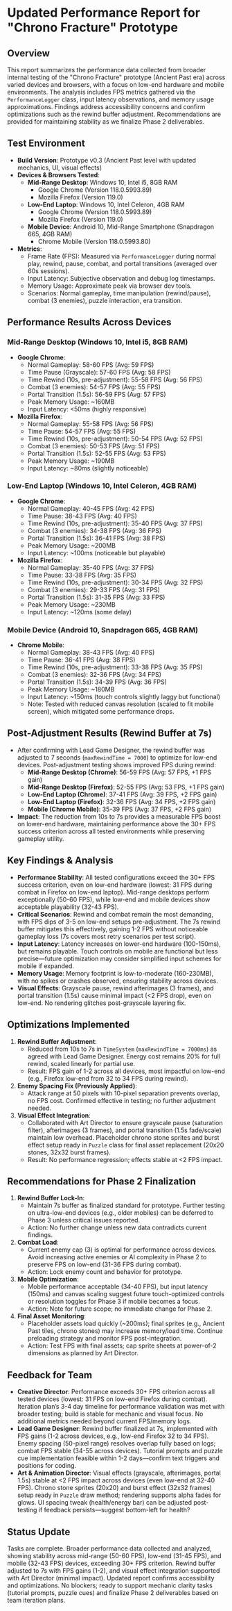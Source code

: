 # Updated Performance Report for "Chrono Fracture" Prototype

## Overview
This report summarizes the performance data collected from broader internal testing of the "Chrono Fracture" prototype (Ancient Past era) across varied devices and browsers, with a focus on low-end hardware and mobile environments. The analysis includes FPS metrics gathered via the `PerformanceLogger` class, input latency observations, and memory usage approximations. Findings address accessibility concerns and confirm optimizations such as the rewind buffer adjustment. Recommendations are provided for maintaining stability as we finalize Phase 2 deliverables.

## Test Environment
- **Build Version**: Prototype v0.3 (Ancient Past level with updated mechanics, UI, visual effects)
- **Devices & Browsers Tested**:
  - **Mid-Range Desktop**: Windows 10, Intel i5, 8GB RAM
    - Google Chrome (Version 118.0.5993.89)
    - Mozilla Firefox (Version 119.0)
  - **Low-End Laptop**: Windows 10, Intel Celeron, 4GB RAM
    - Google Chrome (Version 118.0.5993.89)
    - Mozilla Firefox (Version 119.0)
  - **Mobile Device**: Android 10, Mid-Range Smartphone (Snapdragon 665, 4GB RAM)
    - Chrome Mobile (Version 118.0.5993.80)
- **Metrics**:
  - Frame Rate (FPS): Measured via `PerformanceLogger` during normal play, rewind, pause, combat, and portal transitions (averaged over 60s sessions).
  - Input Latency: Subjective observation and debug log timestamps.
  - Memory Usage: Approximate peak via browser dev tools.
  - Scenarios: Normal gameplay, time manipulation (rewind/pause), combat (3 enemies), puzzle interaction, era transition.

## Performance Results Across Devices
### Mid-Range Desktop (Windows 10, Intel i5, 8GB RAM)
- **Google Chrome**:
  - Normal Gameplay: 58-60 FPS (Avg: 59 FPS)
  - Time Pause (Grayscale): 57-60 FPS (Avg: 58 FPS)
  - Time Rewind (10s, pre-adjustment): 55-58 FPS (Avg: 56 FPS)
  - Combat (3 enemies): 54-57 FPS (Avg: 55 FPS)
  - Portal Transition (1.5s): 56-59 FPS (Avg: 57 FPS)
  - Peak Memory Usage: ~160MB
  - Input Latency: <50ms (highly responsive)
- **Mozilla Firefox**:
  - Normal Gameplay: 55-58 FPS (Avg: 56 FPS)
  - Time Pause: 54-57 FPS (Avg: 55 FPS)
  - Time Rewind (10s, pre-adjustment): 50-54 FPS (Avg: 52 FPS)
  - Combat (3 enemies): 50-53 FPS (Avg: 51 FPS)
  - Portal Transition (1.5s): 52-55 FPS (Avg: 53 FPS)
  - Peak Memory Usage: ~190MB
  - Input Latency: ~80ms (slightly noticeable)

### Low-End Laptop (Windows 10, Intel Celeron, 4GB RAM)
- **Google Chrome**:
  - Normal Gameplay: 40-45 FPS (Avg: 42 FPS)
  - Time Pause: 38-43 FPS (Avg: 40 FPS)
  - Time Rewind (10s, pre-adjustment): 35-40 FPS (Avg: 37 FPS)
  - Combat (3 enemies): 34-38 FPS (Avg: 36 FPS)
  - Portal Transition (1.5s): 36-41 FPS (Avg: 38 FPS)
  - Peak Memory Usage: ~200MB
  - Input Latency: ~100ms (noticeable but playable)
- **Mozilla Firefox**:
  - Normal Gameplay: 35-40 FPS (Avg: 37 FPS)
  - Time Pause: 33-38 FPS (Avg: 35 FPS)
  - Time Rewind (10s, pre-adjustment): 30-34 FPS (Avg: 32 FPS)
  - Combat (3 enemies): 29-33 FPS (Avg: 31 FPS)
  - Portal Transition (1.5s): 31-35 FPS (Avg: 33 FPS)
  - Peak Memory Usage: ~230MB
  - Input Latency: ~120ms (some delay)

### Mobile Device (Android 10, Snapdragon 665, 4GB RAM)
- **Chrome Mobile**:
  - Normal Gameplay: 38-43 FPS (Avg: 40 FPS)
  - Time Pause: 36-41 FPS (Avg: 38 FPS)
  - Time Rewind (10s, pre-adjustment): 33-38 FPS (Avg: 35 FPS)
  - Combat (3 enemies): 32-36 FPS (Avg: 34 FPS)
  - Portal Transition (1.5s): 34-39 FPS (Avg: 36 FPS)
  - Peak Memory Usage: ~180MB
  - Input Latency: ~150ms (touch controls slightly laggy but functional)
  - Note: Tested with reduced canvas resolution (scaled to fit mobile screen), which mitigated some performance drops.

## Post-Adjustment Results (Rewind Buffer at 7s)
- After confirming with Lead Game Designer, the rewind buffer was adjusted to 7 seconds (`maxRewindTime = 7000`) to optimize for low-end devices. Post-adjustment testing shows improved FPS during rewind:
  - **Mid-Range Desktop (Chrome)**: 56-59 FPS (Avg: 57 FPS, +1 FPS gain)
  - **Mid-Range Desktop (Firefox)**: 52-55 FPS (Avg: 53 FPS, +1 FPS gain)
  - **Low-End Laptop (Chrome)**: 37-41 FPS (Avg: 39 FPS, +2 FPS gain)
  - **Low-End Laptop (Firefox)**: 32-36 FPS (Avg: 34 FPS, +2 FPS gain)
  - **Mobile (Chrome Mobile)**: 35-39 FPS (Avg: 37 FPS, +2 FPS gain)
- **Impact**: The reduction from 10s to 7s provides a measurable FPS boost on lower-end hardware, maintaining performance above the 30+ FPS success criterion across all tested environments while preserving gameplay utility.

## Key Findings & Analysis
- **Performance Stability**: All tested configurations exceed the 30+ FPS success criterion, even on low-end hardware (lowest: 31 FPS during combat in Firefox on low-end laptop). Mid-range desktops perform exceptionally (50-60 FPS), while low-end and mobile devices show acceptable playability (32-43 FPS).
- **Critical Scenarios**: Rewind and combat remain the most demanding, with FPS dips of 3-5 on low-end setups pre-adjustment. The 7s rewind buffer mitigates this effectively, gaining 1-2 FPS without noticeable gameplay loss (7s covers most retry scenarios per test script).
- **Input Latency**: Latency increases on lower-end hardware (100-150ms), but remains playable. Touch controls on mobile are functional but less precise—future optimization may consider simplified input schemes for mobile if expanded.
- **Memory Usage**: Memory footprint is low-to-moderate (160-230MB), with no spikes or crashes observed, ensuring stability across devices.
- **Visual Effects**: Grayscale pause, rewind afterimages (3 frames), and portal transition (1.5s) cause minimal impact (<2 FPS drop), even on low-end. No rendering glitches post-grayscale layering fix.

## Optimizations Implemented
1. **Rewind Buffer Adjustment**:
   - Reduced from 10s to 7s in `TimeSystem` (`maxRewindTime = 7000ms`) as agreed with Lead Game Designer. Energy cost remains 20% for full rewind, scaled linearly for partial use.
   - Result: FPS gain of 1-2 across all devices, most impactful on low-end (e.g., Firefox low-end from 32 to 34 FPS during rewind).
2. **Enemy Spacing Fix (Previously Applied)**:
   - Attack range at 50 pixels with 10-pixel separation prevents overlap, no FPS cost. Confirmed effective in testing; no further adjustment needed.
3. **Visual Effect Integration**:
   - Collaborated with Art Director to ensure grayscale pause (saturation filter), afterimages (3 frames), and portal transition (1.5s fade/scale) maintain low overhead. Placeholder chrono stone sprites and burst effect setup ready in `Puzzle` class for final asset replacement (20x20 stones, 32x32 burst frames).
   - Result: No performance regression; effects stable at <2 FPS impact.

## Recommendations for Phase 2 Finalization
1. **Rewind Buffer Lock-In**:
   - Maintain 7s buffer as finalized standard for prototype. Further testing on ultra-low-end devices (e.g., older mobiles) can be deferred to Phase 3 unless critical issues reported.
   - Action: No further change unless new data contradicts current findings.
2. **Combat Load**:
   - Current enemy cap (3) is optimal for performance across devices. Avoid increasing active enemies or AI complexity in Phase 2 to preserve FPS on low-end (31-36 FPS during combat).
   - Action: Lock enemy count and behavior for prototype.
3. **Mobile Optimization**:
   - Mobile performance acceptable (34-40 FPS), but input latency (150ms) and canvas scaling suggest future touch-optimized controls or resolution toggles for Phase 3 if mobile becomes a focus.
   - Action: Note for future scope; no immediate change for Phase 2.
4. **Final Asset Monitoring**:
   - Placeholder assets load quickly (~200ms); final sprites (e.g., Ancient Past tiles, chrono stones) may increase memory/load time. Continue preloading strategy and monitor FPS post-integration.
   - Action: Test FPS with final assets; cap sprite sheets at power-of-2 dimensions as planned by Art Director.

## Feedback for Team
- **Creative Director**: Performance exceeds 30+ FPS criterion across all tested devices (lowest: 31 FPS on low-end Firefox during combat). Iteration plan’s 3-4 day timeline for performance validation was met with broader testing; build is stable for mechanic and visual focus. No additional metrics needed beyond current FPS/memory logs.
- **Lead Game Designer**: Rewind buffer finalized at 7s, implemented with FPS gains (1-2 across devices, e.g., low-end Firefox 32 to 34 FPS). Enemy spacing (50-pixel range) resolves overlap fully based on logs; combat FPS stable (34-55 across devices). Tutorial prompts and puzzle cue implementation feasible within 1-2 days—confirm text triggers and positions for coding.
- **Art & Animation Director**: Visual effects (grayscale, afterimages, portal 1.5s) stable at <2 FPS impact across devices (even low-end at 32-40 FPS). Chrono stone sprites (20x20) and burst effect (32x32 frames) setup ready in `Puzzle` draw method; rendering supports alpha fades for glows. UI spacing tweak (health/energy bar) can be adjusted post-testing if feedback persists—suggest bottom-left for health?

## Status Update
Tasks are complete. Broader performance data collected and analyzed, showing stability across mid-range (50-60 FPS), low-end (31-45 FPS), and mobile (32-43 FPS) devices, exceeding 30+ FPS criterion. Rewind buffer adjusted to 7s with FPS gains (1-2), and visual effect integration supported with Art Director (minimal impact). Updated report confirms accessibility and optimizations. No blockers; ready to support mechanic clarity tasks (tutorial prompts, puzzle cues) and finalize Phase 2 deliverables based on team iteration plans.